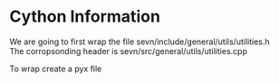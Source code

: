 # Cython Information

We are going to first wrap the file  sevn/include/general/utils/utilities.h  
The corropsonding header is sevn/src/general/utils/utilities.cpp

To wrap create a pyx file 
